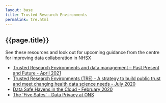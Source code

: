 ```yaml
---
layout: base
title: Trusted Research Environments
permalink: tre.html
---
```


<h2> {{page.title}} </h2>

See these resources and look out for upcoming guidance from the centre for improving data collaboration in NHSX
* [Trusted Research Environments and data management – Past,Present and Future - April 2021](https://www.hdruk.ac.uk/wp-content/uploads/2021/04/Goldacre-Review-TRE-Response.pdf)
* [Trusted Research Environments (TRE) - A strategy to build public trust and meet changing health data science needs - July 2020](https://ukhealthdata.org/wp-content/uploads/2020/07/200723-Alliance-Board_Paper-E_TRE-Green-Paper.pdf)
* [Data Safe Havens in the Cloud - February 2020](https://figshare.com/articles/poster/Data_Safe_Havens_in_the_Cloud/11815224)
* [The 'Five Safes' - Data Privacy at ONS](https://blog.ons.gov.uk/2017/01/27/the-five-safes-data-privacy-at-ons/)